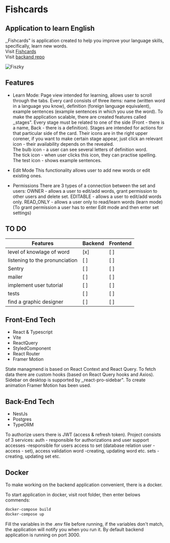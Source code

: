 # Fishcards
## Application to learn English

,,Fishcards" is application created to help you improve your language skills, specifically, learn new words.
<br>Visit [Fishcards](https://flashcards-kcc4.onrender.com/register)
<br>Visit [backand repo](https://github.com/Varox2x/my_dictionary_backend/tree/master)

![Fiszky](https://github.com/Varox2x/my_dictionary_frontend/assets/95167789/e8b7fcbb-8304-42a6-b421-d95f2b5f584a)

## Features

- Learn Mode:
Page view intended for learning, allows user to scroll through the tabs. Every card consists of three items: name (written word in a language you know), definition (foreign language equivalent), example sentences (example sentences in which you use the word). To make the application scalable, there are created features called ,,stages". Every stage must be related to one of the side (Front - there is a name, Back - there is a definition). Stages are intended for actions for that particular side of the card. Their icons are in the right upper corener, if you want to make certain stage appear, just click an relevant icon - their availability depends on the revealed.
<br>The bulb icon -  a user can see several letters of definition word.
<br>The tick icon -  when user clicks this icon, they can practise spelling.
<br>The test icon - shows example sentences.

- Edit Mode
This functionality allows user to add new words or edit existing ones.

- Permissions
There are 3 types of a connection between the set and users:
OWNER - allows a user to edit/add words, grant permission to other users and delete set.
EDITABLE - allows a user to edit/add words only.
READ_ONLY - allows a user only to read/learn words (learn mode)
(To grant permission a user has to enter Edit mode and then enter set settings)

## TO DO

| Features | Backend | Frontend |
|------------|------------|------------|
| level of knowlage of word | [x] | [ ] |
| listening to the pronunciation | [ ] | [ ] |
| Sentry | [ ] | [ ] |
| mailer | [ ] | [ ] |
| implement user tutorial | [ ] | [ ] |
| tests | [ ] | [ ] |
| find a graphic designer | [ ] | [ ] |

## Front-End Tech

- React & Typescript
- Vite
- ReactQuery
- StyledComponent
- React Router
- Framer Motion

State managmend is based on React Context and React Query. To fetch data there are custom hooks (based on React Query hooks and Axios). Sidebar on desktop is supported by ,,react-pro-sidebar". To create animation Framer Motion has been used.

## Back-End Tech

- NestJs
- Postgres
- TypeORM

To authorize users there is JWT (access & refresh token). 
Project consists of 3 services:
auth - responsible for authorizations and user support
accesses -responsible for users access to set (database relation user - access - set), access validation
word -creating, updating word etc.
sets - creating, updating set etc.


## Docker

To make working on the backend application convenient, there is a docker. 

To start application in docker, visit root folder, then enter belows commends:

```sh
docker-compose build
docker-compose up
```

Fill the variables in the .env file before running, if the variables don't match, the application will notify you when you run it. By default backend application is running on port 3000.

